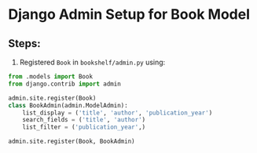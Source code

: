 # Django Admin Setup for Book Model

## Steps:

1. Registered `Book` in `bookshelf/admin.py` using:
```python
from .models import Book
from django.contrib import admin

admin.site.register(Book)
class BookAdmin(admin.ModelAdmin):
    list_display = ('title', 'author', 'publication_year')
    search_fields = ('title', 'author')
    list_filter = ('publication_year',)

admin.site.register(Book, BookAdmin)
